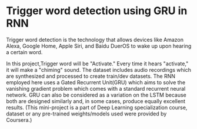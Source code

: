 # Trigger word detection using GRU in RNN
Trigger word detection is the technology that allows devices like Amazon Alexa, Google Home, Apple Siri, and Baidu DuerOS to wake up
upon hearing a certain word.

In this project,Trigger word will be "Activate." Every time it hears "activate," it will make a "chiming" sound.
The dataset includes audio recordings which are synthesized and processed to create train/dev datasets. The RNN employed here uses a Gated Recurrent Unit(GRU) which aims to solve the vanishing gradient problem which comes with a standard recurrent neural network. GRU can also be considered as a variation on the LSTM because both are designed similarly and, in some cases, produce equally excellent results.
(This mini-project is a part of Deep Learning specialization course, dataset or any pre-trained weights/models used were provided by Coursera.)
